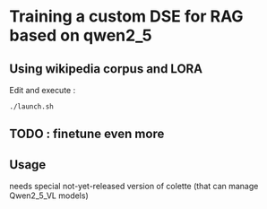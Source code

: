 # Training a custom DSE for RAG based on qwen2_5

## Using wikipedia corpus and LORA

Edit and execute : 
```
./launch.sh 
```


## TODO : finetune even more


## Usage
needs special not-yet-released version of colette (that can manage Qwen2_5_VL models)


